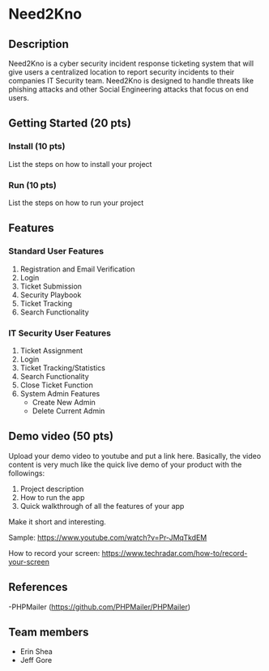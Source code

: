 # Need2Kno
## Description

Need2Kno is a cyber security incident response ticketing system that will give users a centralized location to report security incidents to their companies IT Security team. Need2Kno is designed to handle threats like phishing attacks and other Social Engineering attacks that focus on end users.

## Getting Started (20 pts)
### Install (10 pts)
List the steps on how to install your project
### Run (10 pts)
List the steps on how to run your project

## Features

### Standard User Features
1. Registration and Email Verification
2. Login
3. Ticket Submission
4. Security Playbook
5. Ticket Tracking
6. Search Functionality

### IT Security User Features
1. Ticket Assignment
2. Login
3. Ticket Tracking/Statistics
4. Search Functionality
5. Close Ticket Function
6. System Admin Features
    * Create New Admin
    * Delete Current Admin


## Demo video (50 pts)

Upload your demo video to youtube and put a link here. Basically, the video content is very much like the quick live demo of your product with the followings:
1. Project description
2. How to run the app
3. Quick walkthrough of all the features of your app

Make it short and interesting.

Sample: https://www.youtube.com/watch?v=Pr-JMqTkdEM

How to record your screen: https://www.techradar.com/how-to/record-your-screen

## References

-PHPMailer (https://github.com/PHPMailer/PHPMailer)

## Team members

* Erin Shea
* Jeff Gore



    
